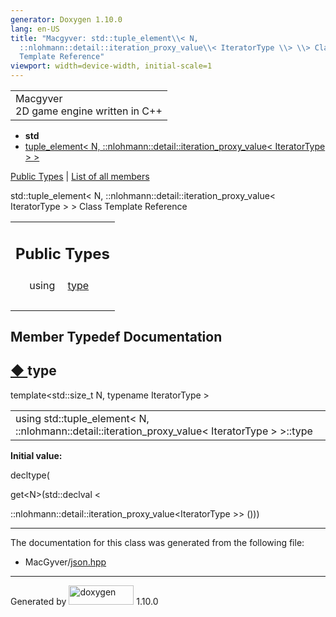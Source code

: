 ```yaml
---
generator: Doxygen 1.10.0
lang: en-US
title: "Macgyver: std::tuple_element\\< N,
  ::nlohmann::detail::iteration_proxy_value\\< IteratorType \\> \\> Class
  Template Reference"
viewport: width=device-width, initial-scale=1
---
```


<div id="top">

<div id="titlearea">

<table data-cellspacing="0" data-cellpadding="0">
<colgroup>
<col style="width: 100%" />
</colgroup>
<tbody>
<tr id="projectrow" class="odd">
<td id="projectalign"><div id="projectname">
Macgyver
</div>
<div id="projectbrief">
2D game engine written in C++
</div></td>
</tr>
</tbody>
</table>

</div>

<div id="main-nav">

</div>

<div id="nav-path" class="navpath">

- **std**
- <a
  href="classstd_1_1tuple__element_3_01_n_00_01_1_1nlohmann_1_1detail_1_1iteration__proxy__value_3_01_iterator_type_01_4_01_4.html"
  class="el">tuple_element&lt; N,
  ::nlohmann::detail::iteration_proxy_value&lt; IteratorType &gt; &gt;</a>

</div>

</div>

<div class="header">

<div class="summary">

[Public Types](#pub-types) \| [List of all
members](classstd_1_1tuple__element_3_01_n_00_01_1_1nlohmann_1_1detail_1_1iteration__proxy__value_3_01_iterator_type_01_4_01_4-members.html)

</div>

<div class="headertitle">

<div class="title">

std::tuple_element\< N, ::nlohmann::detail::iteration_proxy_value\<
IteratorType \> \> Class Template Reference

</div>

</div>

</div>

<div class="contents">

<table class="memberdecls">
<colgroup>
<col style="width: 50%" />
<col style="width: 50%" />
</colgroup>
<tbody>
<tr class="odd heading">
<td colspan="2"><h2 id="public-types" class="groupheader"><span
id="pub-types"></span> Public Types</h2></td>
</tr>
<tr id="r_afb9842d693db711c44ee1dae9f67482f"
class="even memitem:afb9842d693db711c44ee1dae9f67482f">
<td class="memItemLeft" style="text-align: right;"
data-valign="top">using </td>
<td class="memItemRight" data-valign="bottom"><a
href="#afb9842d693db711c44ee1dae9f67482f" class="el">type</a></td>
</tr>
<tr class="odd separator:afb9842d693db711c44ee1dae9f67482f">
<td colspan="2" class="memSeparator"> </td>
</tr>
</tbody>
</table>

## Member Typedef Documentation

<span id="afb9842d693db711c44ee1dae9f67482f"></span>

## <span class="permalink">[◆ ](#afb9842d693db711c44ee1dae9f67482f)</span>type

<div class="memitem">

<div class="memproto">

<div class="memtemplate">

template\<std::size_t N, typename IteratorType \>

</div>

|                                                                                                    |
|----------------------------------------------------------------------------------------------------|
| using std::tuple_element\< N, ::nlohmann::detail::iteration_proxy_value\< IteratorType \> \>::type |

</div>

<div class="memdoc">

**Initial value:**

<div class="fragment">

<div class="line">

<span class="keyword">decltype</span>(

</div>

<div class="line">

get\<N\>(std::declval \<

</div>

<div class="line">

::nlohmann::detail::iteration_proxy_value\<IteratorType \>\> ()))

</div>

</div>

</div>

</div>

------------------------------------------------------------------------

The documentation for this class was generated from the following file:

- MacGyver/<a href="json_8hpp_source.html" class="el">json.hpp</a>

</div>

------------------------------------------------------------------------

<span class="small">Generated
by [<img src="doxygen.svg" class="footer" width="104" height="31"
alt="doxygen" />](https://www.doxygen.org/index.html) 1.10.0</span>
